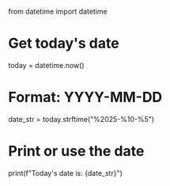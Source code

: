 from datetime import datetime

# Get today's date
today = datetime.now()

# Format: YYYY-MM-DD
date_str = today.strftime("%2025-%10-%5")

# Print or use the date
print(f"Today's date is: {date_str}")